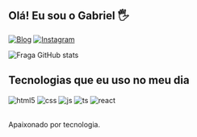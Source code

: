 ## Olá! Eu sou o Gabriel 🖐️

[![Blog](https://img.shields.io/website?label=My-Profile.com&style=for-the-badge&url=https://my-portifolio-dun-omega.vercel.app/)]([https://my-portifolio-dun-omega.vercel.app/](https://my-portifolio-dun-omega.vercel.app/))
[![Instagram](https://img.shields.io/badge/Instagram-E4405F?style=for-the-badge&logo=instagram&logoColor=white)](https://instagram.com/castilhiel)

![Fraga GitHub stats](https://github-readme-stats.vercel.app/api?username=Cast01&show_icons=true&theme=dracula&count_private=true)

## Tecnologias que eu uso no meu dia

<div style="display: inline_block">
  <img align="center" alt="html5" src="https://img.shields.io/badge/HTML5-E34F26?style=for-the-badge&logo=html5&logoColor=white" />
  <img align="center" alt="css" src="https://img.shields.io/badge/CSS3-1572B6?style=for-the-badge&logo=css3&logoColor=white" />
  <img align="center" alt="js" src="https://img.shields.io/badge/JavaScript-F7DF1E?style=for-the-badge&logo=javascript&logoColor=black" />
  <img align="center" alt="ts" src="https://img.shields.io/badge/TypeScript-007ACC?style=for-the-badge&logo=typescript&logoColor=white" />
  <img align="center" alt="react" src="https://img.shields.io/badge/React-20232A?style=for-the-badge&logo=react&logoColor=61DAFB" />
</div><br/>

Apaixonado por tecnologia.
